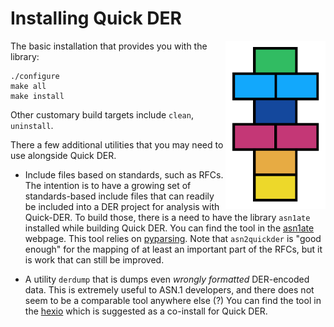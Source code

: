 # Installing Quick DER

<img alt="Quick DER logo" src="quick-der-logo.png" style="float: right;"/>

The basic installation that provides you with the library:

    ./configure
    make all
    make install

Other customary build targets include `clean`, `uninstall`.

There a few additional utilities that you may need to use alongside
Quick DER.

  * Include files based on standards, such as RFCs.  The intention is to have
    a growing set of standards-based include files that can readily be included
    into a DER project for analysis with Quick-DER.  To build those, there
    is a need to have the library `asn1ate` installed while building
    Quick DER.
    You can find the tool in the
    [asn1ate](https://github.com/kimgr/asn1ate)
    webpage.
    This tool relies on [pyparsing](https://pypi.python.org/pypi/pyparsing).
    Note that `asn2quickder` is "good enough" for the mapping of at least
    an important part of the RFCs, but it is work that can still be improved.

  * A utility `derdump` that is dumps even *wrongly formatted* DER-encoded
    data.  This is extremely useful to ASN.1 developers, and there does not
    seem to be a comparable tool anywhere else (?)
    You can find the tool in the [hexio](https://github.com/vanrein/hexio)
    which is suggested as a co-install for Quick DER.


